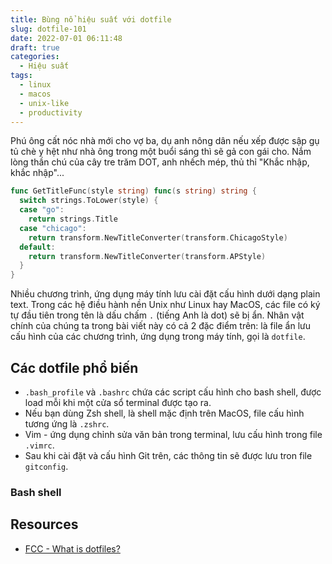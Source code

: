 ```yaml
---
title: Bùng nổ hiệu suất với dotfile
slug: dotfile-101
date: 2022-07-01 06:11:48
draft: true
categories:
  - Hiệu suất
tags:
  - linux
  - macos
  - unix-like
  - productivity
---
```


Phú ông cất nóc nhà mới cho vợ ba, dụ anh nông dân nếu xếp được sập gụ tủ chè y hệt như nhà ông trong một buổi sáng thì sẽ gả con gái cho. Nắm lòng thần chú của cây tre trăm DOT, anh nhếch mép, thủ thỉ "Khắc nhập, khắc nhập"...

<!--more-->

```go {linenos=table,hl_lines=[8,"15-17"],linenostart=199}
func GetTitleFunc(style string) func(s string) string {
  switch strings.ToLower(style) {
  case "go":
    return strings.Title
  case "chicago":
    return transform.NewTitleConverter(transform.ChicagoStyle)
  default:
    return transform.NewTitleConverter(transform.APStyle)
  }
}
```


Nhiều chương trình, ứng dụng máy tính lưu cài đặt cấu hình dưới dạng plain text. Trong các hệ điều hành nền Unix như Linux hay MacOS, các file có ký tự đầu tiên trong tên là dấu chấm `.` (tiếng Anh là dot) sẽ bị ẩn. Nhân vật chính của chúng ta trong bài viết này có cả 2 đặc điểm trên: là file ẩn lưu cấu hình của các chương trình, ứng dụng trong máy tính, gọi là `dotfile`.

## Các dotfile phổ biến

- `.bash_profile` và `.bashrc` chứa các script cấu hình cho bash shell, được load mỗi khi một cửa sổ terminal được tạo ra.
- Nếu bạn dùng Zsh shell, là shell mặc định trên MacOS, file cấu hình tương ứng là `.zshrc`.
- Vim - ứng dụng chỉnh sửa văn bản trong terminal, lưu cấu hình trong file `.vimrc`.
- Sau khi cài đặt và cấu hình Git trên, các thông tin sẽ được lưu tron  file `gitconfig`.

### Bash shell



## Resources

- [FCC - What is dotfiles?](https://www.freecodecamp.org/news/dotfiles-what-is-a-dot-file-and-how-to-create-it-in-mac-and-linux/)
